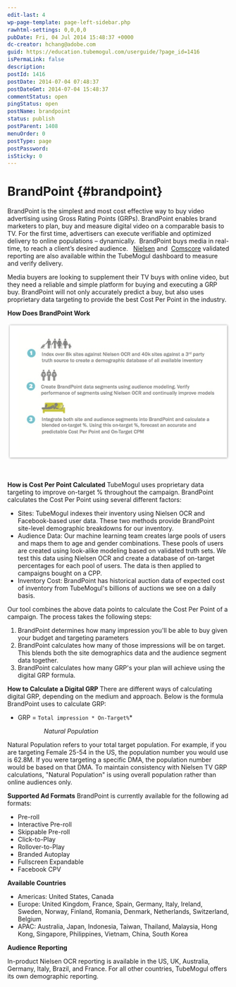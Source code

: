 ```yaml
---
edit-last: 4
wp-page-template: page-left-sidebar.php
rawhtml-settings: 0,0,0,0
pubDate: Fri, 04 Jul 2014 15:48:37 +0000
dc-creator: hchang@adobe.com
guid: https://education.tubemogul.com/userguide/?page_id=1416
isPermaLink: false
description: 
postId: 1416
postDate: 2014-07-04 07:48:37
postDateGmt: 2014-07-04 15:48:37
commentStatus: open
pingStatus: open
postName: brandpoint
status: publish
postParent: 1408
menuOrder: 0
postType: page
postPassword: 
isSticky: 0
---
```


# BrandPoint {#brandpoint}

BrandPoint is the simplest and most cost effective way to buy video advertising using&nbsp;Gross Rating Points (GRPs). BrandPoint enables brand marketers to plan, buy and measure digital video on a comparable basis to TV. For the first time, advertisers can execute verifiable and optimized delivery to online populations –&nbsp;dynamically.&nbsp; BrandPoint buys media in real-time, to reach a client’s desired audience. &nbsp; [Nielsen](../../user-guide/measurement/nielsen-ocr-reporting.md)&nbsp;and&nbsp; [Comscore](../../user-guide/measurement/comscore-vce.md)&nbsp;validated reporting are&nbsp;also available within the TubeMogul dashboard to measure and verify delivery.

Media buyers are looking to supplement their TV buys with online video, but they need a reliable and simple platform for buying and executing a GRP buy. BrandPoint will not only accurately predict a buy, but also uses proprietary data targeting to provide the best Cost Per Point in the industry.

**How Does BrandPoint Work&nbsp;**

[ ![how it works](assets/how-it-works.jpeg)](assets/how-it-works.jpeg)

&nbsp;

**How is Cost Per Point Calculated**
TubeMogul uses proprietary data targeting to improve on-target % throughout the campaign.&nbsp;BrandPoint calculates the Cost Per Point using several different factors:

* Sites: TubeMogul indexes their inventory using Nielsen OCR and Facebook-based user data. These two methods provide BrandPoint site-level demographic breakdowns for our inventory.
* Audience Data: Our machine learning team creates large pools of users and maps them to age and gender combinations. These pools of users are created using look-alike modeling based on validated truth sets. We test this data using Nielsen OCR and create a database of on-target percentages for each pool of users. The data is then applied to campaigns bought on a CPP.
* Inventory Cost: BrandPoint has historical auction data of expected cost of inventory from TubeMogul's billions of auctions we see on a daily basis.

Our tool combines the above data points to calculate the Cost Per Point of a campaign. The process takes the following steps:

1. BrandPoint determines how many impression you'll be able to buy given your budget and targeting parameters
1. BrandPoint calculates how many of those impressions will be on target. This blends both the site demographics data and the audience segment data together.
1. BrandPoint calculates how many GRP's your plan will achieve using the digital GRP formula.

**How to Calculate a Digital GRP**
There are different ways of calculating digital GRP, depending on the medium and approach. Below is the formula BrandPoint uses to calculate GRP:   
* GRP =     `Total impression * On-Target%`*
  
*&nbsp; &nbsp; &nbsp; &nbsp; &nbsp; &nbsp; &nbsp; &nbsp; &nbsp; &nbsp; &nbsp;Natural Population&nbsp;*
  
Natural Population refers to your total target population. For example, if you are targeting Female 25-54 in the US, the population number you would use is 62.8M. If you were targeting a specific DMA, the population number would be based on that DMA.&nbsp;To maintain consistency with Nielsen TV GRP calculations, "Natural Population" is using overall population rather than online audiences only.

**Supported Ad Formats**
BrandPoint is currently available for the following ad formats:

* Pre-roll
* Interactive Pre-roll
* Skippable Pre-roll
* Click-to-Play
* Rollover-to-Play
* Branded Autoplay
* Fullscreen Expandable
* Facebook CPV

**Available Countries**

* Americas: United States, Canada
* Europe: United Kingdom, France, Spain, Germany, Italy, Ireland, Sweden, Norway, Finland, Romania, Denmark, Netherlands, Switzerland, Belgium
* APAC: Australia, Japan, Indonesia, Taiwan, Thailand, Malaysia, Hong Kong, Singapore, Philippines, Vietnam, China, South Korea

**Audience Reporting&nbsp;**

In-product Nielsen OCR reporting is available in the&nbsp;US, UK, Australia, Germany, Italy, Brazil, and France. For all other countries, TubeMogul offers its own demographic reporting.
&nbsp; 